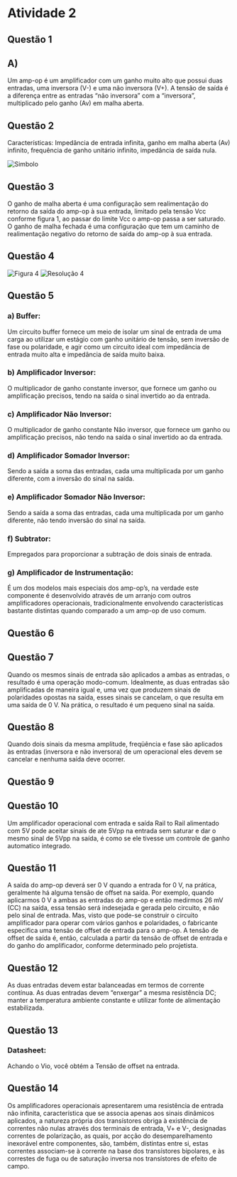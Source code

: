 # Atividade 2

## Questão 1
## A)

Um amp-op é um amplificador com um ganho muito alto que possui duas entradas, uma inversora (V-) e uma não inversora (V+). A tensão de saída é a diferença entre as entradas “não inversora” com a “inversora”, multiplicado pelo ganho (Av) em malha aberta.

## Questão 2

Características: Impedância de entrada infinita, ganho em malha aberta (Av) infinito, frequência de ganho unitário infinito, impedância de saída nula.

![Simbolo](https://github.com/JoaoPedrogrb/ELN22104_2020_2/blob/main/Jo%C3%A3o%20Pedro/Atividade%202/Figuras/simbolo-ampop.jpg)

## Questão 3

  O ganho de malha aberta é uma configuração sem realimentação do retorno da saída do amp-op à sua entrada, limitado pela tensão Vcc conforme figura 1, ao passar do limite Vcc o amp-op passa a ser saturado.
  O ganho de malha fechada é uma configuração que tem um caminho de realimentação negativo do retorno de saída do amp-op à sua entrada.

## Questão 4
![Figura 4](https://github.com/JoaoPedrogrb/ELN22104_2020_2/blob/main/Jo%C3%A3o%20Pedro/Atividade%202/Figuras/4FI.PNG)
![Resolução 4](https://github.com/JoaoPedrogrb/ELN22104_2020_2/blob/main/Jo%C3%A3o%20Pedro/Atividade%202/Figuras/4reso.PNG)

## Questão 5
### a) Buffer:
 Um circuito buffer fornece um meio de isolar um sinal de entrada de uma carga ao utilizar um estágio com ganho unitário de tensão, sem inversão de fase ou polaridade, e agir como um circuito ideal com impedância de entrada muito alta e impedância de saída muito baixa.
### b) Amplificador Inversor:
 O multiplicador de ganho constante inversor, que fornece um ganho ou amplificação precisos, tendo na saída o sinal invertido ao da entrada.
### c) Amplificador Não Inversor:
 O multiplicador de ganho constante Não inversor, que fornece um ganho ou amplificação precisos, não tendo na saída o sinal invertido ao da entrada.
### d) Amplificador Somador Inversor:
 Sendo a saída a soma das entradas, cada uma multiplicada por um ganho diferente, com a inversão do sinal na saída.
### e) Amplificador Somador Não Inversor:
 Sendo a saída a soma das entradas, cada uma multiplicada por um ganho diferente, não tendo inversão do sinal na saída.
### f) Subtrator:
 Empregados para proporcionar a subtração de dois sinais de entrada.
### g) Amplificador de Instrumentação:
 É um dos modelos mais especiais dos amp-op’s, na verdade este componente é desenvolvido através de um arranjo com outros amplificadores operacionais, tradicionalmente envolvendo características bastante distintas quando comparado a um amp-op de uso comum.

## Questão 6

## Questão 7
 Quando os mesmos sinais de entrada são aplicados a ambas as entradas, o resultado é uma operação modo-comum. Idealmente, as duas entradas são amplificadas de maneira igual e, uma vez que produzem sinais de polaridades opostas na saída, esses sinais se cancelam, o que resulta em uma saída de 0 V. Na prática, o resultado é um pequeno sinal na saída.

## Questão 8
 Quando dois sinais da mesma amplitude, freqüência e fase são aplicados às entradas (inversora e não inversora) de um operacional eles devem se cancelar e nenhuma saída deve ocorrer.
 
## Questão 9

## Questão 10
 Um amplificador operacional com entrada e saída Rail to Rail alimentado com 5V pode aceitar sinais de ate 5Vpp na entrada sem saturar e dar o mesmo sinal de 5Vpp na saída, é como se ele tivesse um controle de ganho automatico integrado.
 
## Questão 11
 A saída do amp-op deverá ser 0 V quando a entrada for 0 V, na prática, geralmente há alguma tensão de offset na saída. Por exemplo, quando aplicarmos 0 V a ambas as entradas do amp-op e então medirmos 26 mV (CC) na saída, essa tensão será indesejada e gerada pelo circuito, e não pelo sinal de entrada. Mas, visto que pode-se construir o circuito amplificador para operar com vários ganhos e polaridades, o fabricante especifica uma tensão de offset de entrada para o amp-op. A tensão de offset de saída é, então, calculada a partir da tensão de offset de entrada e do ganho do amplificador, conforme determinado pelo projetista.

## Questão 12
 As duas entradas devem estar balanceadas em termos de corrente contínua. As duas entradas devem “enxergar” a mesma resistência DC; manter a temperatura ambiente constante e  utilizar fonte de alimentação estabilizada.
## Questão 13

### Datasheet:
 Achando o Vio, você obtém a Tensão de offset na entrada.
## Questão 14
 Os amplificadores operacionais apresentarem uma resistência de entrada não infinita, característica que se associa apenas aos sinais dinâmicos aplicados, a natureza própria dos transístores obriga à existência de correntes não nulas através dos terminais de entrada, V+ e V-, designadas correntes de polarização, as quais, por acção do desemparelhamento inexorável entre componentes, são, também, distintas entre si, estas correntes associam-se à corrente na base dos transístores bipolares, e às correstes de fuga ou de saturação inversa nos transístores de efeito de campo.
